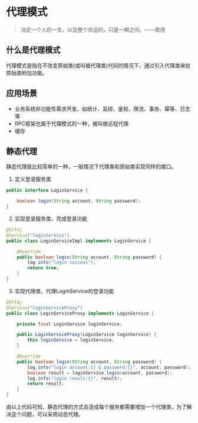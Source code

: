 # 代理模式

> 决定一个人的一生，以及整个命运的，只是一瞬之间。——歌德

## 什么是代理模式

代理模式是指在不改变原始类(或叫被代理类)代码的情况下，通过引入代理类来给原始类附加功能。

## 应用场景

- 业务系统非功能性需求开发，如统计、监控、鉴权、限流、事务、幂等、日志等
- RPC框架也属于代理模式的一种，被叫做远程代理
- 缓存

## 静态代理

静态代理是比较简单的一种，一般情况下代理类和原始类实现同样的接口。

1. 定义登录服务类

```java
public interface LoginService {

    boolean login(String account, String password);
}
```

2. 实现登录服务类，完成登录功能

```java
@Slf4j
@Service("loginService")
public class LoginServiceImpl implements LoginService {

    @Override
    public boolean login(String account, String password) {
        log.info("login success");
        return true;
    }
}
```

3. 实现代理类，代理LoginService的登录功能

```java
@Slf4j
@Service("loginServiceProxy")
public class LoginServiceProxy implements LoginService {

    private final LoginService loginService;

    public LoginServiceProxy(LoginService loginService) {
        this.loginService = loginService;
    }

    @Override
    public boolean login(String account, String password) {
        log.info("login account:{} & password:{}", account, password);
        boolean result = loginService.login(account, password);
        log.info("login result:{}", result);
        return result;
    }
}
```

由以上代码可知，静态代理的方式会造成每个服务都需要增加一个代理类，为了解决这个问题，可以采用动态代理。
